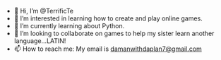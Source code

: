 - 👋 Hi, I’m @TerrificTe
- 👀 I’m interested in learning how to create and play online games.
- 🌱 I’m currently learning about Python.
- 💞️ I’m looking to collaborate on games to help my sister learn another language...LATIN!
- 📫 How to reach me: My email is damanwithdaplan7@gmail.com

<!---
TerrificTe/TerrificTe is a ✨ special ✨ repository because its `README.md` (this file) appears on your GitHub profile.
You can click the Preview link to take a look at your changes.
--->
